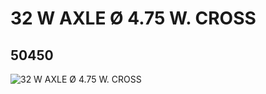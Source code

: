 # 32 W AXLE Ø 4.75 W. CROSS
## 50450
![32 W AXLE Ø 4.75 W. CROSS](https://lc-www-live-s.legocdn.com/media/bricks/5/2/4233215.jpg)